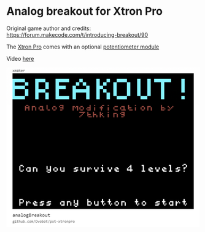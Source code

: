 # Analog breakout for Xtron Pro

Original game author and credits: https://forum.makecode.com/t/introducing-breakout/90

The [Xtron Pro](https://store.ovobot.cc/) comes with an optional [potentiometer module](https://store.ovobot.cc/products/xtron-module-kit)

Video [here](https://youtu.be/UnJ6pSJNrG4)


![screenshot](arcade-analogBreakout.png?raw=true)